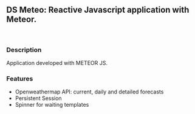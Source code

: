 <h2>DS Meteo: Reactive Javascript application with Meteor.
</h2>
<br/>
<h3>Description</h3>
<p>
Application developed with METEOR JS.
</p>
<h3>Features</h3>
<p>
<ul>
<li> Openweathermap API: current, daily and detailed forecasts</li>
<li> Persistent Session </li>
<li> Spinner for waiting templates</li>
</p>
